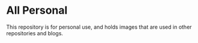 # All Personal

This repository is for personal use, and holds images that are used in other repositories and blogs.
